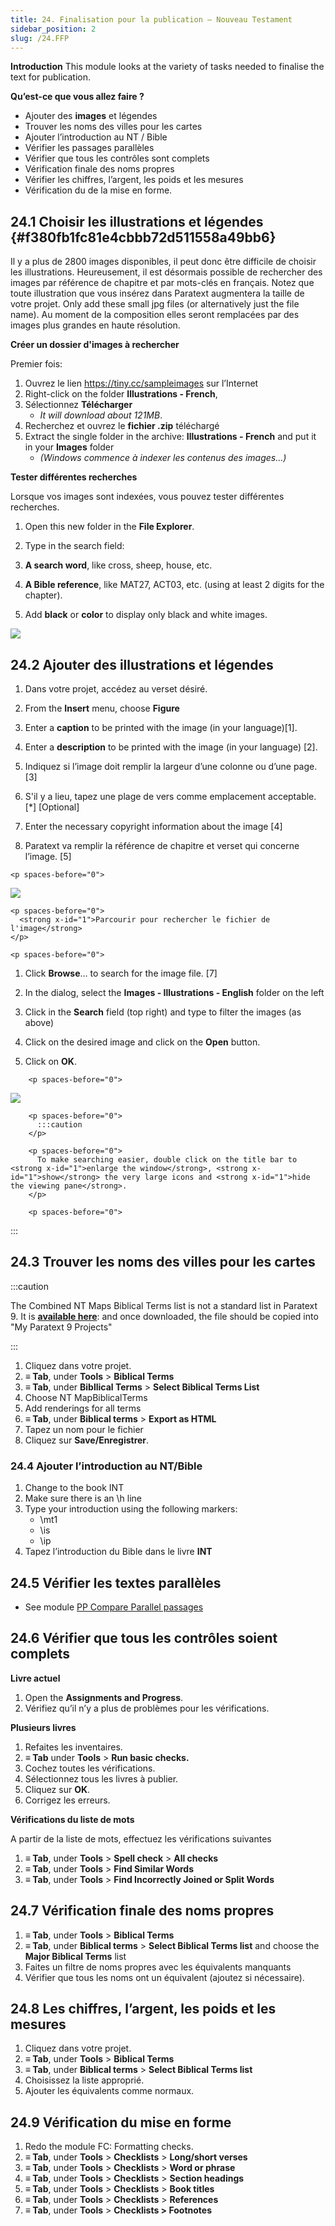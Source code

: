 ```yaml
---
title: 24. Finalisation pour la publication – Nouveau Testament
sidebar_position: 2
slug: /24.FFP
---
```




**Introduction** This module looks at the variety of tasks needed to finalise the text for publication.


**Qu’est-ce que vous allez faire ?**

- Ajouter des **images** et légendes
- Trouver les noms des villes pour les cartes
- Ajouter l’introduction au NT / Bible
- Vérifier les passages parallèles
- Vérifier que tous les contrôles sont complets
- Vérification finale des noms propres
- Vérifier les chiffres, l’argent, les poids et les mesures
- Vérification du de la mise en forme.

## 24.1 Choisir les illustrations et légendes {#f380fb1fc81e4cbbb72d511558a49bb6}


Il y a plus de 2800 images disponibles, il peut donc être difficile de choisir les illustrations. Heureusement, il est désormais possible de rechercher des images par référence de chapitre et par mots-clés en français. Notez que toute illustration que vous insérez dans Paratext augmentera la taille de votre projet. Only add these small jpg files (or alternatively just the file name). Au moment de la composition elles seront remplacées par des images plus grandes en haute résolution.


**Créer un dossier d'images à rechercher**


Premier fois:

1. Ouvrez le lien https://tiny.cc/sampleimages sur l’Internet
1. Right-click on the folder **Illustrations - French**,
1. Sélectionnez **Télécharger**
    - _It will download about 121MB_.
1. Recherchez et ouvrez le **fichier .zip** téléchargé
1. Extract the single folder in the archive: **Illustrations - French** and put it in your **Images** folder
    - _(Windows commence à indexer les contenus des images…)_

**Tester différentes recherches**


Lorsque vos images sont indexées, vous pouvez tester différentes recherches.


<div class='notion-row'>
<div class='notion-column' style={{width: 'calc((100% - (min(32px, 4vw) * 1)) * 0.4375)'}}>

1. Open this new folder in the **File Explorer**.

1. Type in the search field:

1. **A search word**, like cross, sheep, house, etc.

1. **A Bible reference**, like MAT27, ACT03, etc. (using at least 2 digits for the chapter).

1. Add **black** or **color** to display only black and white images.

</div><div className='notion-spacer' >
  </p> 
  
  <p spaces-before="0">
    

<div class='notion-column' style={{width: 'calc((100% - (min(32px, 4vw) * 1)) * 0.5625)'}}>

![](./473766984.png)

</div>    
    <div className='notion-spacer' >
    </div>
  </p>


<h2 id="b8896167ea3a4f46945fbab4670e0e58" spaces-before="0">
  24.2 Ajouter des illustrations et légendes
</h2>

<p spaces-before="0">


<div class='notion-row'>
<div class='notion-column' style={{width: 'calc((100% - (min(32px, 4vw) * 1)) * 0.5)'}}>

1. Dans votre projet, accédez au verset désiré.

1. From the **Insert** menu, choose **Figure**

1. Enter a **caption** to be printed with the image (in your language)[1].

1. Enter a **description** to be printed with the image (in your language) [2].

1. Indiquez si l’image doit remplir la largeur d’une colonne ou d’une page. [3]

1. S'il y a lieu, tapez une plage de vers comme emplacement acceptable. [*] [Optional]

1. Enter the necessary copyright information about the image [4]

1. Paratext va remplir la référence de chapitre et verset qui concerne l’image. [5]

</div>  
  <div className='notion-spacer' >
    </p> 
    
    <p spaces-before="0">
      

<div class='notion-column' style={{width: 'calc((100% - (min(32px, 4vw) * 1)) * 0.5)'}}>

![](./1502129098.png)

</div>      
      <div className='notion-spacer' >
      </div>
    </p>
    
    <p spaces-before="0">
      <strong x-id="1">Parcourir pour rechercher le fichier de l'image</strong>
    </p>
    
    <p spaces-before="0">


<div class='notion-row'>
<div class='notion-column' style={{width: 'calc((100% - (min(32px, 4vw) * 1)) * 0.5)'}}>

1. Click **Browse**… to search for the image file. [7]

1. In the dialog, select the **Images - Illustrations - English** folder on the left

1. Click in the **Search** field (top right) and type to filter the images (as above)

1. Click on the desired image and click on the **Open** button.

1. Click on **OK**.

</div>      
      <div className='notion-spacer' >
        </p> 
        
        <p spaces-before="0">
          

<div class='notion-column' style={{width: 'calc((100% - (min(32px, 4vw) * 1)) * 0.5)'}}>

![](./766279506.png)

</div>          
          <div className='notion-spacer' >
          </div>
        </p>
        
        <p spaces-before="0">
          :::caution
        </p>
        
        <p spaces-before="0">
          To make searching easier, double click on the title bar to <strong x-id="1">enlarge the window</strong>, <strong x-id="1">show</strong> the very large icons and <strong x-id="1">hide the viewing pane</strong>.
        </p>
        
        <p spaces-before="0">

:::
        </p>




<h2 id="e649bd9a447840cf8dcc7737ef3ba118" spaces-before="0">
  24.3 Trouver les noms des villes pour les cartes
</h2>

<p spaces-before="0">
  :::caution
</p>

<p spaces-before="0">
  The Combined NT Maps Biblical Terms list is not a standard list in Paratext 9. It is <a href="pathname:///img/CombinedNTMapBiblicalTerms.xml"><strong x-id="1">available here</strong></a>: and once downloaded, the file should be copied into "My Paratext 9 Projects"
</p>

<p spaces-before="0">

:::
</p>

<ol start="1">
  <li>
    Cliquez dans votre projet.
  </li>
  
  <li>
    <strong x-id="1">≡ Tab</strong>, under <strong x-id="1">Tools</strong> &gt; <strong x-id="1">Biblical Terms</strong>
  </li>
  
  <li>
    <strong x-id="1">≡ Tab</strong>, under <strong x-id="1">Bibllical Terms</strong> &gt; <strong x-id="1">Select Biblical Terms List</strong>
  </li>
  
  <li>
    Choose NT MapBiblicalTerms
  </li>
  
  <li>
    Add renderings for all terms
  </li>
  
  <li>
    <strong x-id="1">≡ Tab</strong>, under <strong x-id="1">Biblical terms</strong> &gt; <strong x-id="1">Export as HTML</strong>
  </li>
  
  <li>
    Tapez un nom pour le fichier
  </li>
  
  <li>
    Cliquez sur <strong x-id="1">Save/Enregistrer</strong>.
  </li>
</ol>

<h3 id="8dbe5d1eded645b4b7399b7445e87c9b" spaces-before="0">
  24.4 Ajouter l’introduction au NT/Bible
</h3>

<ol start="1">
  <li>
    Change to the book INT
  </li>
  
  <li>
    Make sure there is an \h line
  </li>
  
  <li>
    Type your introduction using the following markers: <ul>
      <li>
        \mt1
      </li>
      <li>
        \is
      </li>
      <li>
        \ip
      </li>
    </ul>
  </li>
  
  <li>
    Tapez l’introduction du Bible dans le livre <strong x-id="1">INT</strong>
  </li>
</ol>

<h2 id="41283e7f0e9e4ad0b0cc096515eaea02" spaces-before="0">
  24.5 Vérifier les textes parallèles
</h2>

<ul>
  <li>
    See module <a href="https://sillsdev.github.io/paratext-manual/23.PP">PP Compare Parallel passages</a>
  </li>
</ul>

<h2 id="bad57bb5b1164152978a284244e46078" spaces-before="0">
  24.6 Vérifier que tous les contrôles soient complets
</h2>

<p spaces-before="0">
  <strong x-id="1">Livre actuel</strong>
</p>

<ol start="1">
  <li>
    Open the <strong x-id="1">Assignments and Progress</strong>.
  </li>
  
  <li>
    Vérifiez qu’il n’y a plus de problèmes pour les vérifications.
  </li>
</ol>

<p spaces-before="0">
  <strong x-id="1">Plusieurs livres</strong>
</p>

<ol start="1">
  <li>
    Refaites les inventaires.
  </li>
  
  <li>
    <strong x-id="1">≡ Tab</strong> under <strong x-id="1">Tools</strong> &gt; <strong x-id="1">Run basic checks.</strong>
  </li>
  
  <li>
    Cochez toutes les vérifications.
  </li>
  
  <li>
    Sélectionnez tous les livres à publier.
  </li>
  
  <li>
    Cliquez sur <strong x-id="1">OK</strong>.
  </li>
  
  <li>
    Corrigez les erreurs.
  </li>
</ol>

<p spaces-before="0">
  <strong x-id="1">Vérifications du liste de mots</strong>
</p>

<p spaces-before="0">
  A partir de la liste de mots, effectuez les vérifications suivantes
</p>

<ol start="1">
  <li>
    <strong x-id="1">≡ Tab</strong>, under <strong x-id="1">Tools</strong> &gt; <strong x-id="1">Spell check</strong> &gt; <strong x-id="1">All checks</strong>
  </li>
  
  <li>
    <strong x-id="1">≡ Tab</strong>, under <strong x-id="1">Tools</strong> &gt; <strong x-id="1">Find Similar Words</strong>
  </li>
  
  <li>
    <strong x-id="1">≡ Tab</strong>, under <strong x-id="1">Tools</strong> &gt; <strong x-id="1">Find Incorrectly Joined or Split Words</strong>
  </li>
</ol>

<h2 id="9848258611574d89b055afe4eb493920" spaces-before="0">
  24.7 Vérification finale des noms propres
</h2>

<ol start="1">
  <li>
    <strong x-id="1">≡ Tab</strong>, under <strong x-id="1">Tools</strong> &gt; <strong x-id="1">Biblical Terms</strong>
  </li>
  
  <li>
    <strong x-id="1">≡ Tab</strong>, under <strong x-id="1">Biblical terms</strong> &gt; <strong x-id="1">Select Biblical Terms list</strong> and choose the <strong x-id="1">Major Biblical Terms</strong> list
  </li>
  
  <li>
    Faites un filtre de noms propres avec les équivalents manquants
  </li>
  
  <li>
    Vérifier que tous les noms ont un équivalent (ajoutez si nécessaire).
  </li>
</ol>

<h2 id="1ab8c0f85ac14e36ba936d5d546c8dbd" spaces-before="0">
  24.8 Les chiffres, l’argent, les poids et les mesures
</h2>

<ol start="1">
  <li>
    Cliquez dans votre projet.
  </li>
  
  <li>
    <strong x-id="1">≡ Tab</strong>, under <strong x-id="1">Tools</strong> &gt; <strong x-id="1">Biblical Terms</strong>
  </li>
  
  <li>
    <strong x-id="1">≡ Tab</strong>, under <strong x-id="1">Biblical terms</strong> &gt; <strong x-id="1">Select Biblical Terms list</strong>
  </li>
  
  <li>
    Choisissez la liste approprié.
  </li>
  
  <li>
    Ajouter les équivalents comme normaux.
  </li>
</ol>

<h2 id="6468aa6cc0bb4ed7bc531a2111ee63ee" spaces-before="0">
  24.9 Vérification du mise en forme
</h2>

<ol start="1">
  <li>
    Redo the module FC: Formatting checks.
  </li>
  
  <li>
    <strong x-id="1">≡ Tab</strong>, under <strong x-id="1">Tools</strong> &gt; <strong x-id="1">Checklists</strong> &gt; <strong x-id="1">Long/short verses</strong>
  </li>
  
  <li>
    <strong x-id="1">≡ Tab</strong>, under <strong x-id="1">Tools</strong> &gt; <strong x-id="1">Checklists</strong> &gt; <strong x-id="1">Word or phrase</strong>
  </li>
  
  <li>
    <strong x-id="1">≡ Tab</strong>, under <strong x-id="1">Tools</strong> &gt; <strong x-id="1">Checklists</strong> &gt; <strong x-id="1">Section headings</strong>
  </li>
  
  <li>
    <strong x-id="1">≡ Tab</strong>, under <strong x-id="1">Tools</strong> &gt; <strong x-id="1">Checklists</strong> &gt; <strong x-id="1">Book titles</strong>
  </li>
  
  <li>
    <strong x-id="1">≡ Tab</strong>, under <strong x-id="1">Tools</strong> &gt; <strong x-id="1">Checklists</strong> &gt; <strong x-id="1">References</strong>
  </li>
  
  <li>
    <strong x-id="1">≡ Tab</strong>, under <strong x-id="1">Tools</strong> &gt; <strong x-id="1">Checklists &gt; Footnotes</strong>
  </li>
</ol>
